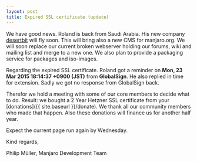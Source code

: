 ```yaml
---
layout: post
title: Expired SSL certificate (update)
---
```


We have good news. Roland is back from Saudi Arabia. His new company [desertbit](http://desertbit.com/) will fly soon. This will bring also a new CMS for manjaro.org. We will soon replace our current broken webserver holding our forums, wiki and mailing list and merge to a new one. We also plan to provide a packaging service for packages and iso-images.

Regarding the expired SSL certificate. Roland got a reminder on **Mon, 23 Mar 2015 18:14:37 +0900 (JST)** from **GlobalSign**. He also replied in time for extension. Sadly we got no response from GlobalSign back.

Therefor we hold a meeting with some of our core members to decide what to do. Result: we bought a 2 Year Hetzner SSL certificate from your [donations]({{ site.baseurl }}/donate). We thank all our community members who made that happen. Also these donations will finance us for another half year.

Expect the current page run again by Wednesday.

Kind regards,

Philip Müller, Manjaro Development Team
